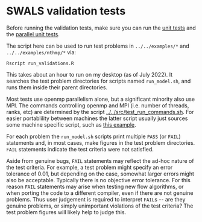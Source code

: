 # SWALS validation tests

Before running the validation tests, make sure you can run the [unit tests](../unit_tests) and the [parallel unit tests](../parallel_tests).

The script here can be used to run test problems in `../../examples/*` and `../../examples/nthmp/*` via:

    Rscript run_validations.R

This takes about an hour to run on my desktop (as of July 2022). It searches the test problem directories for scripts named `run_model.sh`, and runs them inside their parent directories. 

Most tests use openmp parallelism alone, but a significant minority also use MPI. The commands controlling openmp and MPI (i.e. number of threads, ranks, etc) are determined by the script [../../src/test_run_commands.sh](../../src/test_run_commands). For easier portablility between machines the latter script usually just sources some machine specific script, such as [this example](../../src/test_run_commands_basic).

For each problem the `run_model.sh` scripts print multiple `PASS` (or `FAIL`) statements and, in most cases, make figures in the test problem directories. `FAIL` statements indicate the test criteria were not satisfied.

Aside from genuine bugs, `FAIL` statements may reflect the ad-hoc nature of the test criteria. For example, a test problem might specify an error tolerance of 0.01, but depending on the case, somewhat larger errors might also be acceptable. Typically there is no objective error tolerance. For this reason `FAIL` statements may arise when testing new flow algorithms, or when porting the code to a different compiler, even if there are not genuine problems. Thus user judgement is required to interpret `FAIL`s -- are they genuine problems, or simply unimportant violations of the test criteria? The test problem figures will likely help to judge this.

